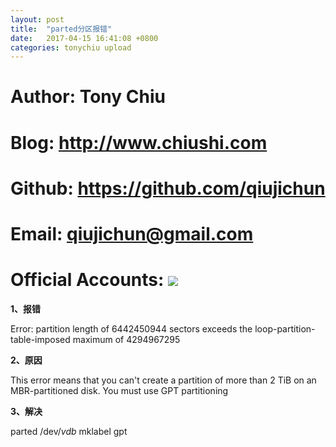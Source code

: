 ```yaml
---
layout: post
title:  "parted分区报错"
date:   2017-04-15 16:41:08 +0800
categories: tonychiu upload
---
```


# Author: Tony Chiu
# Blog: http://www.chiushi.com
# Github: https://github.com/qiujichun
# Email: qiujichun@gmail.com
# Official Accounts: ![](http://i.imgur.com/ZwXXRpR.jpg)


**1、报错**

Error: partition length of 6442450944 sectors exceeds the loop-partition-table-imposed maximum of 4294967295

**2、原因**

This error means that you can't create a partition of more than 2 TiB on an MBR-partitioned disk. You must use GPT partitioning

**3、解决**

parted /dev/_vdb_ mklabel gpt
